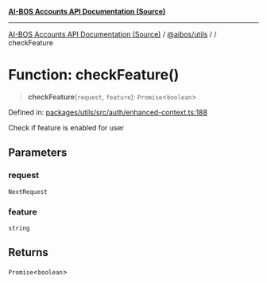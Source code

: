 [**AI-BOS Accounts API Documentation (Source)**](../../../README.md)

***

[AI-BOS Accounts API Documentation (Source)](../../../README.md) / [@aibos/utils](../README.md) / [](../README.md) / checkFeature

# Function: checkFeature()

> **checkFeature**(`request`, `feature`): `Promise`\<`boolean`\>

Defined in: [packages/utils/src/auth/enhanced-context.ts:188](https://github.com/pohlai88/accounts/blob/48103fb36d28b2b9bfb33472b6de2f719773cde9/packages/utils/src/auth/enhanced-context.ts#L188)

Check if feature is enabled for user

## Parameters

### request

`NextRequest`

### feature

`string`

## Returns

`Promise`\<`boolean`\>
